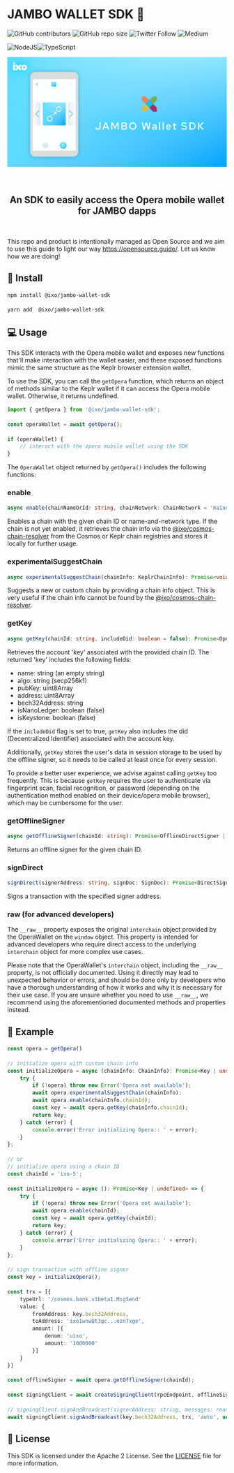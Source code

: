 # JAMBO WALLET SDK 💼

![GitHub contributors](https://img.shields.io/github/contributors/ixofoundation/jambo-wallet-sdk)
![GitHub repo size](https://img.shields.io/github/repo-size/ixofoundation/jambo-wallet-sdk)
![Twitter Follow](https://img.shields.io/twitter/follow/ixoworld?style=social)
![Medium](https://img.shields.io/badge/Medium-12100E?style=for-the-badge&logo=medium&logoColor=white)

![NodeJS](https://img.shields.io/badge/node.js-6DA55F?style=for-the-badge&logo=node.js&logoColor=white)![TypeScript](https://img.shields.io/badge/typescript-%23007ACC.svg?style=for-the-badge&logo=typescript&logoColor=white)

<p align="center">
  <img  src="assets/images/github_jambo_wallet_SDK.png"/>
</p>

<br />

<h2 align="center">
    An SDK to easily access the Opera mobile wallet for JAMBO dapps
</h2>

<br />

This repo and product is intentionally managed as Open Source and we aim to use this guide to light our way https://opensource.guide/.
Let us know how we are doing!

## 🔨 Install

```sh
npm install @ixo/jambo-wallet-sdk

yarn add  @ixo/jambo-wallet-sdk
```

## 💻 Usage

This SDK interacts with the Opera mobile wallet and exposes new functions that'll make interaction with the wallet easier, and these exposed functions mimic the same structure as the Keplr browser extension wallet.

To use the SDK, you can call the `getOpera` function, which returns an object of methods similar to the Keplr wallet if it can access the Opera mobile wallet. Otherwise, it returns undefined.

```js
import { getOpera } from '@ixo/jambo-wallet-sdk';

const operaWallet = await getOpera();

if (operaWallet) {
	// interact with the opera mobile wallet using the SDK
}
```

The `OperaWallet` object returned by `getOpera()` includes the following functions:

### enable

```ts
async enable(chainNameOrId: string, chainNetwork: ChainNetwork = 'mainnet'): Promise<void>
```

Enables a chain with the given chain ID or name-and-network type. If the chain is not yet enabled, it retrieves the chain info via the [@ixo/cosmos-chain-resolver](https://www.npmjs.com/package/@ixo/cosmos-chain-resolver) from the Cosmos or Keplr chain registries and stores it locally for further usage.

### experimentalSuggestChain

```ts
async experimentalSuggestChain(chainInfo: KeplrChainInfo): Promise<void>
```

Suggests a new or custom chain by providing a chain info object. This is very useful if the chain info cannot be found by the [@ixo/cosmos-chain-resolver](https://www.npmjs.com/package/@ixo/cosmos-chain-resolver).

### getKey

```ts
async getKey(chainId: string, includeDid: boolean = false): Promise<OperaKey | undefined>
```

Retrieves the account 'key' associated with the provided chain ID. The returned 'key' includes the following fields:

- name: string (an empty string)
- algo: string (secp256k1)
- pubKey: uint8Array
- address: uint8Array
- bech32Address: string
- isNanoLedger: boolean (false)
- isKeystone: boolean (false)

If the `includeDid` flag is set to true, `getKey` also includes the did (Decentralized Identifier) associated with the account key.

Additionally, `getKey` stores the user's data in session storage to be used by the offline signer, so it needs to be called at least once for every session.

To provide a better user experience, we advise against calling `getKey` too frequently. This is because `getKey` requires the user to authenticate via fingerprint scan, facial recognition, or password (depending on the authentication method enabled on their device/opera mobile browser), which may be cumbersome for the user.

### getOfflineSigner

```ts
async getOfflineSigner(chainId: string): Promise<OfflineDirectSigner | null>
```

Returns an offline signer for the given chain ID.

### signDirect

```ts
signDirect(signerAddress: string, signDoc: SignDoc): Promise<DirectSignResponse>
```

Signs a transaction with the specified signer address.

### **raw** (for advanced developers)

The `__raw__` property exposes the original `interchain` object provided by the OperaWallet on the `window` object. This property is intended for advanced developers who require direct access to the underlying `interchain` object for more complex use cases.

Please note that the OperaWallet's `interchain` object, including the `__raw__` property, is not officially documented. Using it directly may lead to unexpected behavior or errors, and should be done only by developers who have a thorough understanding of how it works and why it is necessary for their use case. If you are unsure whether you need to use `__raw__`, we recommend using the aforementioned documented methods and properties instead.

## 📱 Example

```ts
const opera = getOpera()

// initialize opera with custom chain info
const initializeOpera = async (chainInfo: ChainInfo): Promise<Key | undefined> => {
	try {
		if (!opera) throw new Error('Opera not available');
		await opera.experimentalSuggestChain(chainInfo);
		await opera.enable(chainInfo.chainId);
		const key = await opera.getKey(chainInfo.chainId);
		return key;
	} catch (error) {
		console.error('Error initializing Opera:: ' + error);
	}
};

// or
// initialize opera using a chain ID
const chainId = 'ixo-5';

const initializeOpera = async (): Promise<Key | undefined> => {
	try {
		if (!opera) throw new Error('Opera not available');
		await opera.enable(chainId);
		const key = await opera.getKey(chainId);
		return key;
	} catch (error) {
		console.error('Error initializing Opera:: ' + error);
	}
};

// sign transaction with offline signer
const key = initializeOpera();

const trx = [{
	typeUrl: '/cosmos.bank.v1beta1.MsgSend'
	value: {
		fromAddress: key.bech32Address,
		toAddress: 'ixo1wnw8t3gc...ezn7xge',
		amount: [{
			denom: 'uixo',
			amount: '1000000'
		}]
	}
}]

const offlineSigner = await opera.getOfflineSigner(chainId);

const signingClient = await createSigningClient(rpcEndpoint, offlineSigner);

// signingClient.signAndBroadcast(signerAddress: string, messages: readonly EncodeObject[], fee: number | StdFee | "auto", memo?: string | undefined)
await signingClient.signAndBroadcast(key.bech32Address, trx, 'auto', undefined);
```

## 📃 License

This SDK is licensed under the Apache 2 License. See the [LICENSE](/LICENSE) file for more information.
